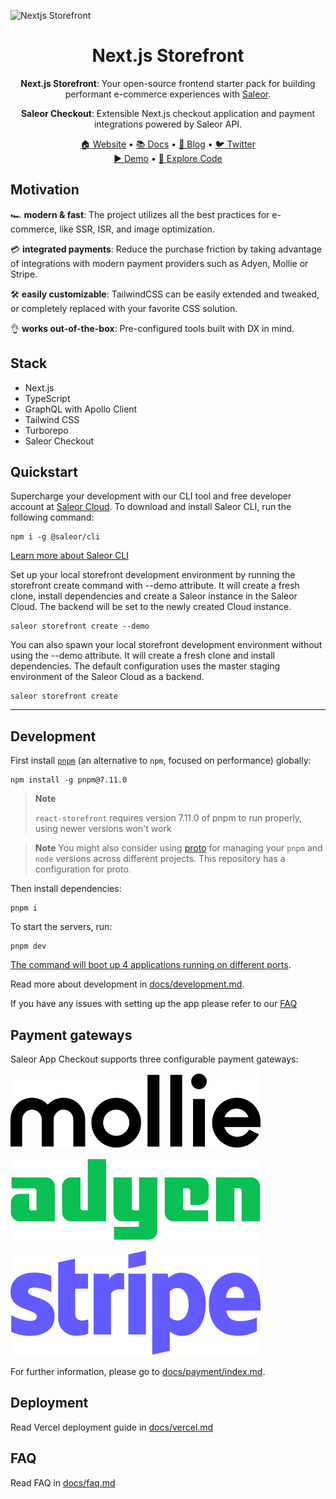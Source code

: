 ![Nextjs Storefront](https://user-images.githubusercontent.com/44495184/185616229-5eadcddb-9170-404f-be57-91c66ffe3bae.png)

<div align="center">
  <h1>Next.js Storefront</h1>
</div>

<div align="center">
  <p><b>Next.js Storefront</b>: Your open-source frontend starter pack for building performant e-commerce experiences with <a href="https://github.com/saleor/saleor">Saleor</a>.
  <p><b>Saleor Checkout</b>: Extensible Next.js checkout application and payment integrations powered by Saleor API.</p>
</div>

<div align="center">
  <a href="https://saleor.io/">🏠 Website</a>
  <span> • </span>
  <a href="https://docs.saleor.io/docs/3.x/">📚 Docs</a>
  <span> • </span>
  <a href="https://saleor.io/blog/">📰 Blog</a>
  <span> • </span>
  <a href="https://twitter.com/getsaleor">🐦 Twitter</a>
</div>

<div align="center">
  <a href="https://demo.saleor.io/">▶️ Demo</a>
   <span> • </span>
  <a href="https://githubbox.com/saleor/react-storefront">🔎 Explore Code</a>
</div>

## Motivation

🏎️ **modern & fast**:
The project utilizes all the best practices for e-commerce, like SSR, ISR, and image optimization.

💳 **integrated payments**:
Reduce the purchase friction by taking advantage of integrations with modern payment providers such as Adyen, Mollie or Stripe.

🛠️ **easily customizable**:
TailwindCSS can be easily extended and tweaked, or completely replaced with your favorite CSS solution.

👌 **works out-of-the-box**:
Pre-configured tools built with DX in mind.

## Stack

- Next.js
- TypeScript
- GraphQL with Apollo Client
- Tailwind CSS
- Turborepo
- Saleor Checkout

## Quickstart

Supercharge your development with our CLI tool and free developer account at [Saleor Cloud](https://cloud.saleor.io/). To download and install Saleor CLI, run the following command:

```
npm i -g @saleor/cli
```

[Learn more about Saleor CLI](https://docs.saleor.io/docs/3.x/cli)

Set up your local storefront development environment by running the storefront create command with --demo attribute. It will create a fresh clone, install dependencies and create a Saleor instance in the Saleor Cloud. The backend will be set to the newly created Cloud instance.

```
saleor storefront create --demo
```

You can also spawn your local storefront development environment without using the --demo attribute. It will create a fresh clone and install dependencies. The default configuration uses the master staging environment of the Saleor Cloud as a backend.

```
saleor storefront create
```

---

## Development

First install [`pnpm`](https://pnpm.io/) (an alternative to `npm`, focused on performance) globally:

```
npm install -g pnpm@7.11.0
```

> **Note**
>
> `react-storefront` requires version 7.11.0 of pnpm to run properly, using newer versions won't work

> **Note**
> You might also consider using [proto](https://moonrepo.dev/docs/proto/install) for managing your `pnpm` and `node` versions across different projects. This repository has a configuration for proto.

Then install dependencies:

```
pnpm i
```

To start the servers, run:

```
pnpm dev
```

[The command will boot up 4 applications running on different ports](./docs/development.md#ports).

Read more about development in [docs/development.md](./docs/development.md).

If you have any issues with setting up the app please refer to our [FAQ](./docs/faq.md)

## Payment gateways

Saleor App Checkout supports three configurable payment gateways:

<a href="https://www.mollie.com/en">
  <picture>
    <source media="(prefers-color-scheme: dark)" srcset="./docs/logos/mollie_light.svg">
    <source media="(prefers-color-scheme: light)" srcset="./docs/logos/mollie_dark.svg">
    <img alt="Mollie" src="./docs/logos/mollie_dark.svg">
  </picture>
</a>

<br>

[![Adyen](./docs/logos/adyen.svg)](https://www.adyen.com/)

[![Stripe](./docs/logos/stripe_blurple.svg)](https://stripe.com/)

For further information, please go to [docs/payment/index.md](./docs/payment/index.md).

## Deployment

Read Vercel deployment guide in [docs/vercel.md](./docs/vercel.md)

## FAQ

Read FAQ in [docs/faq.md](./docs/faq.md)
